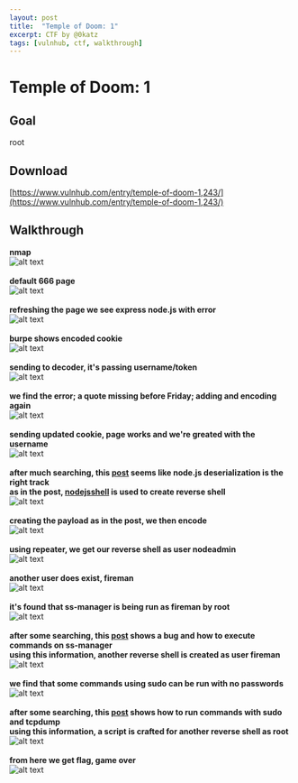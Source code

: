 ```yaml
---
layout: post
title:  "Temple of Doom: 1"
excerpt: CTF by @0katz
tags: [vulnhub, ctf, walkthrough]
---
```


# Temple of Doom: 1

## Goal
root

## Download 
[https://www.vulnhub.com/entry/temple-of-doom-1,243/](https://www.vulnhub.com/entry/temple-of-doom-1,243/)

## Walkthrough
**nmap**
<br>![alt text](../vulnhub/Temple_of_Doom_1/nmap.png)
<br><br>**default 666 page**
<br>![alt text](../vulnhub/Temple_of_Doom_1/default666.png)
<br><br>**refreshing the page we see express node.js with error**
<br>![alt text](../vulnhub/Temple_of_Doom_1/refresh_node.png)
<br><br>**burpe shows encoded cookie**
<br>![alt text](../vulnhub/Temple_of_Doom_1/burpe.png)
<br><br>**sending to decoder, it's passing username/token**
<br>![alt text](../vulnhub/Temple_of_Doom_1/burpe_decoder.png)
<br><br>**we find the error; a quote missing before Friday; adding and encoding again**
<br>![alt text](../vulnhub/Temple_of_Doom_1/burpe_encode.png)
<br><br>**sending updated cookie, page works and we're greated with the username**
<br>![alt text](../vulnhub/Temple_of_Doom_1/burpe_repeater.png)
<br><br>**after much searching, this [post](https://opsecx.com/index.php/2017/02/08/exploiting-node-js-deserialization-bug-for-remote-code-execution/) seems like node.js deserialization is the right track**<br>**as in the post, [nodejsshell](https://github.com/ajinabraham/Node.Js-Security-Course/blob/master/nodejsshell.py) is used to create reverse shell**
<br>![alt text](../vulnhub/Temple_of_Doom_1/nodejsshell.png)
<br><br>**creating the payload as in the post, we then encode**
<br>![alt text](../vulnhub/Temple_of_Doom_1/burpe_nodejsshell.png)
<br><br>**using repeater, we get our reverse shell as user nodeadmin**
<br>![alt text](../vulnhub/Temple_of_Doom_1/reverse_shell1.png)
<br><br>**another user does exist, fireman**
<br>![alt text](../vulnhub/Temple_of_Doom_1/fire_node.png)
<br><br>**it's found that ss-manager is being run as fireman by root**
<br>![alt text](../vulnhub/Temple_of_Doom_1/ps_entries.png)
<br><br>**after some searching, this [post](https://github.com/shadowsocks/shadowsocks-libev/issues/1734) shows a bug and how to execute commands on ss-manager**<br>
**using this information, another reverse shell is created as user fireman**
<br>![alt text](../vulnhub/Temple_of_Doom_1/reverse_shell2.png)
<br><br>**we find that some commands using sudo can be run with no passwords**
<br>![alt text](../vulnhub/Temple_of_Doom_1/sudo_l.png)
<br><br>**after some searching, this [post](https://www.securusglobal.com/community/2014/03/17/how-i-got-root-with-sudo/) shows how to run commands with sudo and tcpdump**
<br>**using this information, a script is crafted for another reverse shell as root**
<br>![alt text](../vulnhub/Temple_of_Doom_1/reverse_shell3.png)
<br><br>**from here we get flag, game over**
<br>![alt text](../vulnhub/Temple_of_Doom_1/root_flag.png)
<br><br>





